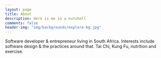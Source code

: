 ```yaml
---
layout: page
title: About
description: Here is me in a nutshell
comments: false
header-img: "img/backgrounds/explore-bg.jpg"
---
```


Software developer & entrepreneur living in South Africa. Interests include software design & the practices around that. Tai Chi, Kung Fu, nutrition and exercise.


